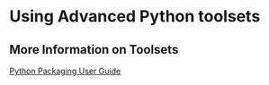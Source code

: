 # Using Advanced Python toolsets

## More Information on Toolsets

[Python Packaging User Guide](https://packaging.python.org/en/latest/overview/)